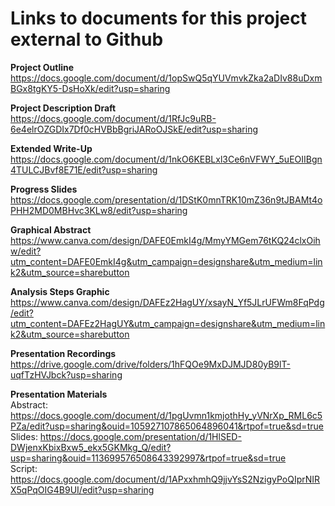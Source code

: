 # Links to documents for this project external to Github

**Project Outline**    
https://docs.google.com/document/d/1opSwQ5qYUVmvkZka2aDIv88uDxmBGx8tgKY5-DsHoXk/edit?usp=sharing

**Project Description Draft**    
https://docs.google.com/document/d/1RfJc9uRB-6e4elrOZGDIx7Df0cHVBbBgriJARoOJSkE/edit?usp=sharing

**Extended Write-Up**    
https://docs.google.com/document/d/1nkO6KEBLxl3Ce6nVFWY_5uEOIIBgn4TULCJBvf8E71E/edit?usp=sharing

**Progress Slides**    
https://docs.google.com/presentation/d/1DStK0mnTRK10mZ36n9tJBAMt4oPHH2MD0MBHvc3KLw8/edit?usp=sharing

**Graphical Abstract**    
https://www.canva.com/design/DAFE0EmkI4g/MmyYMGem76tKQ24clxOihw/edit?utm_content=DAFE0EmkI4g&utm_campaign=designshare&utm_medium=link2&utm_source=sharebutton

**Analysis Steps Graphic**    
https://www.canva.com/design/DAFEz2HagUY/xsayN_Yf5JLrUFWm8FqPdg/edit?utm_content=DAFEz2HagUY&utm_campaign=designshare&utm_medium=link2&utm_source=sharebutton

**Presentation Recordings**    
https://drive.google.com/drive/folders/1hFQOe9MxDJMJD80yB9lT-uqfTzHVJbck?usp=sharing

**Presentation Materials**    
Abstract: https://docs.google.com/document/d/1pgUvmn1kmjothHy_yVNrXp_RML6c5PZa/edit?usp=sharing&ouid=105927107865064896041&rtpof=true&sd=true    
Slides: https://docs.google.com/presentation/d/1HlSED-DWjenxKbixBxw5_ekx5GKMkg_Q/edit?usp=sharing&ouid=113699576508643392997&rtpof=true&sd=true    
Script: https://docs.google.com/document/d/1APxxhmhQ9jjvYsS2NzigyPoQIprNIRX5qPqOIG4B9UI/edit?usp=sharing
